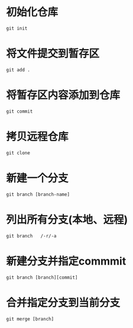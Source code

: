 # 初始化仓库
`git init`
# 将文件提交到暂存区
`git add .`
# 将暂存区内容添加到仓库
`git commit`
# 拷贝远程仓库
`git clone`
# 新建一个分支
`git branch [branch-name]`




# 列出所有分支(本地、远程)
`git branch   /-r/-a`
# 新建分支并指定commmit
`git branch [branch][commit]`
# 合并指定分支到当前分支
`git merge [branch]`